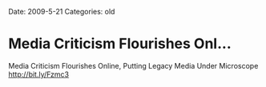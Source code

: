 Date: 2009-5-21
Categories: old

# Media Criticism Flourishes Onl...

Media Criticism Flourishes Online, Putting Legacy Media Under Microscope <a href="http://bit.ly/Fzmc3" rel="nofollow">http://bit.ly/Fzmc3</a>
